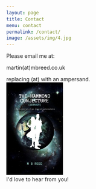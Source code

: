 ```yaml
---
layout: page
title: Contact
menu: contact
permalink: /contact/
image: /assets/img/4.jpg
---
```


Please email me at:

martin(at)mbreed.co.uk

replacing (at) with an ampersand.
<br/>
![Conjecture thumbnail](/assets/img/thumbnail.jpg)
<br/>
I'd love to hear from you!
